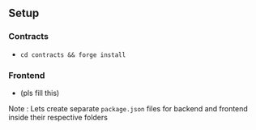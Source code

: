 ## Setup

### Contracts
- `cd contracts && forge install`

### Frontend
- (pls fill this)


Note : Lets create separate `package.json` files for backend and frontend inside their respective folders